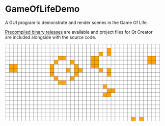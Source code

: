 # GameOfLifeDemo
A GUI program to demonstrate and render scenes in the Game Of Life.

[Precompiled binary releases](https://github.com/Deconimus/GameOfLifeDemo/releases) are available and project files for Qt Creator are included alongside with the source code.

![preview](https://github.com/Deconimus/GameOfLifeDemo/blob/master/preview.png?raw=true)
